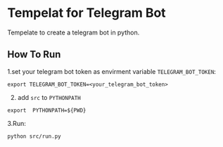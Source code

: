 # Tempelat for Telegram Bot
Tempelate to create a telegram bot in python.

## How To Run
1.set your telegram bot token as envirment variable 
`TELEGRAM_BOT_TOKEN`:
```
export TELEGRAM_BOT_TOKEN=<your_telegram_bot_token>
```

2. add `src`  to `PYTHONPATH`
```
export  PYTHONPATH=${PWD}
```

3.Run:
```
python src/run.py
```
